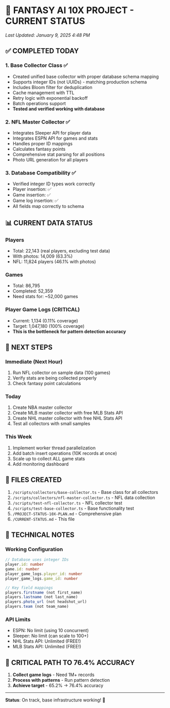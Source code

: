 # 🚀 FANTASY AI 10X PROJECT - CURRENT STATUS
*Last Updated: January 9, 2025 4:48 PM*

## ✅ COMPLETED TODAY

### 1. Base Collector Class ✅
- Created unified base collector with proper database schema mapping
- Supports integer IDs (not UUIDs) - matching production schema
- Includes Bloom filter for deduplication
- Cache management with TTL
- Retry logic with exponential backoff
- Batch operations support
- **Tested and verified working with database**

### 2. NFL Master Collector ✅
- Integrates Sleeper API for player data
- Integrates ESPN API for games and stats
- Handles proper ID mappings
- Calculates fantasy points
- Comprehensive stat parsing for all positions
- Photo URL generation for all players

### 3. Database Compatibility ✅
- Verified integer ID types work correctly
- Player insertion: ✅
- Game insertion: ✅
- Game log insertion: ✅
- All fields map correctly to schema

## 📊 CURRENT DATA STATUS

### Players
- Total: 22,143 (real players, excluding test data)
- With photos: 14,009 (63.3%)
- NFL: 11,824 players (46.1% with photos)

### Games
- Total: 86,795
- Completed: 52,359
- Need stats for: ~52,000 games

### Player Game Logs (CRITICAL)
- Current: 1,134 (0.11% coverage)
- Target: 1,047,180 (100% coverage)
- **This is the bottleneck for pattern detection accuracy**

## 🎯 NEXT STEPS

### Immediate (Next Hour)
1. Run NFL collector on sample data (100 games)
2. Verify stats are being collected properly
3. Check fantasy point calculations

### Today
1. Create NBA master collector
2. Create MLB master collector with free MLB Stats API
3. Create NHL master collector with free NHL Stats API
4. Test all collectors with small samples

### This Week
1. Implement worker thread parallelization
2. Add batch insert operations (10K records at once)
3. Scale up to collect ALL game stats
4. Add monitoring dashboard

## 📁 FILES CREATED

1. `/scripts/collectors/base-collector.ts` - Base class for all collectors
2. `/scripts/collectors/nfl-master-collector.ts` - NFL data collection
3. `/scripts/test-nfl-collector.ts` - NFL collector test
4. `/scripts/test-base-collector.ts` - Base functionality test
5. `/PROJECT-STATUS-10X-PLAN.md` - Comprehensive plan
6. `/CURRENT-STATUS.md` - This file

## 🔧 TECHNICAL NOTES

### Working Configuration
```typescript
// Database uses integer IDs
player.id: number
game.id: number
player_game_logs.player_id: number
player_game_logs.game_id: number

// Key field mappings
players.firstname (not first_name)
players.lastname (not last_name)
players.photo_url (not headshot_url)
players.team (not team_name)
```

### API Limits
- ESPN: No limit (using 10 concurrent)
- Sleeper: No limit (can scale to 100+)
- NHL Stats API: Unlimited (FREE!)
- MLB Stats API: Unlimited (FREE!)

## 🚨 CRITICAL PATH TO 76.4% ACCURACY

1. **Collect game logs** - Need 1M+ records
2. **Process with patterns** - Run pattern detection
3. **Achieve target** - 65.2% → 76.4% accuracy

---

**Status**: On track, base infrastructure working! 🚀